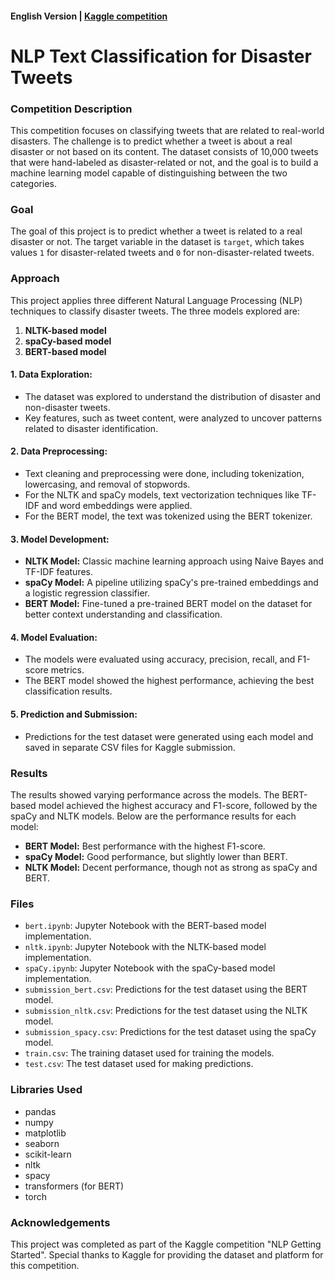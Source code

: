 #### English Version | [Kaggle competition](https://www.kaggle.com/competitions/nlp-getting-started/overview)

# NLP Text Classification for Disaster Tweets

### Competition Description

This competition focuses on classifying tweets that are related to real-world disasters. The challenge is to predict whether a tweet is about a real disaster or not based on its content. The dataset consists of 10,000 tweets that were hand-labeled as disaster-related or not, and the goal is to build a machine learning model capable of distinguishing between the two categories.

### Goal

The goal of this project is to predict whether a tweet is related to a real disaster or not. The target variable in the dataset is `target`, which takes values `1` for disaster-related tweets and `0` for non-disaster-related tweets.

### Approach

This project applies three different Natural Language Processing (NLP) techniques to classify disaster tweets. The three models explored are:

1. **NLTK-based model**
2. **spaCy-based model**
3. **BERT-based model**

#### 1. Data Exploration:
   - The dataset was explored to understand the distribution of disaster and non-disaster tweets.
   - Key features, such as tweet content, were analyzed to uncover patterns related to disaster identification.

#### 2. Data Preprocessing:
   - Text cleaning and preprocessing were done, including tokenization, lowercasing, and removal of stopwords.
   - For the NLTK and spaCy models, text vectorization techniques like TF-IDF and word embeddings were applied.
   - For the BERT model, the text was tokenized using the BERT tokenizer.

#### 3. Model Development:
   - **NLTK Model:** Classic machine learning approach using Naive Bayes and TF-IDF features.
   - **spaCy Model:** A pipeline utilizing spaCy's pre-trained embeddings and a logistic regression classifier.
   - **BERT Model:** Fine-tuned a pre-trained BERT model on the dataset for better context understanding and classification.

#### 4. Model Evaluation:
   - The models were evaluated using accuracy, precision, recall, and F1-score metrics.
   - The BERT model showed the highest performance, achieving the best classification results.

#### 5. Prediction and Submission:
   - Predictions for the test dataset were generated using each model and saved in separate CSV files for Kaggle submission.

### Results

The results showed varying performance across the models. The BERT-based model achieved the highest accuracy and F1-score, followed by the spaCy and NLTK models. Below are the performance results for each model:

- **BERT Model:** Best performance with the highest F1-score.
- **spaCy Model:** Good performance, but slightly lower than BERT.
- **NLTK Model:** Decent performance, though not as strong as spaCy and BERT.

### Files

- `bert.ipynb`: Jupyter Notebook with the BERT-based model implementation.
- `nltk.ipynb`: Jupyter Notebook with the NLTK-based model implementation.
- `spaCy.ipynb`: Jupyter Notebook with the spaCy-based model implementation.
- `submission_bert.csv`: Predictions for the test dataset using the BERT model.
- `submission_nltk.csv`: Predictions for the test dataset using the NLTK model.
- `submission_spacy.csv`: Predictions for the test dataset using the spaCy model.
- `train.csv`: The training dataset used for training the models.
- `test.csv`: The test dataset used for making predictions.

### Libraries Used

- pandas
- numpy
- matplotlib
- seaborn
- scikit-learn
- nltk
- spacy
- transformers (for BERT)
- torch

### Acknowledgements

This project was completed as part of the Kaggle competition "NLP Getting Started". Special thanks to Kaggle for providing the dataset and platform for this competition.

